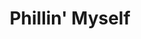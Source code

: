 ---
pid: llb29
title: Phillin' Myself
location_transcription: I Dont Know
coordinates: "[-75.182496, 39.951841]"
zipcode: '90272'
gen_neighborhood: 
neighborhood: 
outside_phl: 'Pacific Palisades CA '
age: '22'
age_range: 20-29
instagram: 
image_file_name: llb_29.jpg
proposal_transcription: |-
  A giant 50% mirror so you see yourself, the skyline and the other side.

  Like 25 feet long. But like, more space at the top. Philly Skyline

  mirror of erised-ish you know ??
topic: 
topic_summary: '0'
type: Interactive
keywords_other: 
credit: DORA
image_labels: 
twitter: 
facebook: 
permalink: "/monuments/llb29/"
layout: item-page
---
